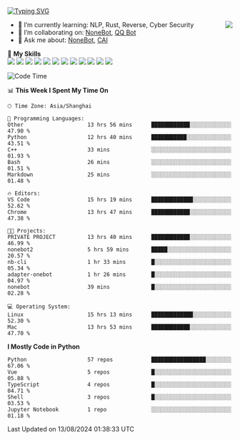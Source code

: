[![Typing SVG](https://readme-typing-svg.herokuapp.com?size=25&duration=2500&color=8C43EA&vCenter=true&width=200&height=40&lines=Hi+there+%F0%9F%91%8B%F0%9F%8F%BB;I'm+yanyongyu)](https://git.io/typing-svg)

<a href="#">
  <img align="right" src="https://github-readme-stats.vercel.app/api?username=yanyongyu&count_private=true&show_icons=true&bg_color=15,f2f7fd,E0EAFC" />
</a>

- 🌱 I’m currently learning: NLP, Rust, Reverse, Cyber Security
- 👯 I’m collaborating on: [NoneBot](https://github.com/nonebot), [QQ Bot](https://github.com/Mrs4s/go-cqhttp)
- 💬 Ask me about: [NoneBot](https://github.com/nonebot), [CAI](https://github.com/cscs181/CAI)

🌟 **My Skills**  
![](https://img.shields.io/badge/-Python-3e74a2?style=flat-square&logo=Python&logoColor=fff)
![](https://img.shields.io/badge/-TypeScript-3178C6?style=flat-square&logo=TypeScript&logoColor=fff)
![](https://img.shields.io/badge/-Vue-4fc08d?style=flat-square&logo=Vue.js&logoColor=fff)
![](https://img.shields.io/badge/-React-2d98ce?style=flat-square&logo=React&logoColor=fff)
![](https://img.shields.io/badge/-FastAPI-009688?style=flat-square&logo=FastAPI&logoColor=fff)
![](https://img.shields.io/badge/-Linux-000000?style=flat-square&logo=Linux&logoColor=fff)
![](https://img.shields.io/badge/-Docker-2496ED?style=flat-square&logo=Docker&logoColor=fff)
![](https://img.shields.io/badge/-Kubernetes-326CE5?style=flat-square&logo=Kubernetes&logoColor=fff)
![](https://img.shields.io/badge/-GitHub%20Actions-2088FF?style=flat-square&logo=GitHubActions&logoColor=fff)
![](https://img.shields.io/badge/-PostgreSQL-4169E1?style=flat-square&logo=PostgreSQL&logoColor=fff)
![](https://img.shields.io/badge/-Redis-DC382D?style=flat-square&logo=Redis&logoColor=fff)
![](https://img.shields.io/badge/-MongoDB-47A248?style=flat-square&logo=MongoDB&logoColor=fff)

<!--START_SECTION:waka-->
![Code Time](http://img.shields.io/badge/Code%20Time-6%2C516%20hrs%2041%20mins-blue)

📊 **This Week I Spent My Time On** 

```text
🕑︎ Time Zone: Asia/Shanghai

💬 Programming Languages: 
Other                    13 hrs 56 mins      ████████████░░░░░░░░░░░░░   47.90 % 
Python                   12 hrs 40 mins      ███████████░░░░░░░░░░░░░░   43.51 % 
C++                      33 mins             ░░░░░░░░░░░░░░░░░░░░░░░░░   01.93 % 
Bash                     26 mins             ░░░░░░░░░░░░░░░░░░░░░░░░░   01.51 % 
Markdown                 25 mins             ░░░░░░░░░░░░░░░░░░░░░░░░░   01.48 % 

🔥 Editors: 
VS Code                  15 hrs 19 mins      █████████████░░░░░░░░░░░░   52.62 % 
Chrome                   13 hrs 47 mins      ████████████░░░░░░░░░░░░░   47.38 % 

🐱‍💻 Projects: 
PRIVATE PROJECT          13 hrs 40 mins      ████████████░░░░░░░░░░░░░   46.99 % 
nonebot2                 5 hrs 59 mins       █████░░░░░░░░░░░░░░░░░░░░   20.57 % 
nb-cli                   1 hr 33 mins        █░░░░░░░░░░░░░░░░░░░░░░░░   05.34 % 
adapter-onebot           1 hr 26 mins        █░░░░░░░░░░░░░░░░░░░░░░░░   04.97 % 
nonebot                  39 mins             █░░░░░░░░░░░░░░░░░░░░░░░░   02.28 % 

💻 Operating System: 
Linux                    15 hrs 13 mins      █████████████░░░░░░░░░░░░   52.30 % 
Mac                      13 hrs 53 mins      ████████████░░░░░░░░░░░░░   47.70 % 
```

**I Mostly Code in Python** 

```text
Python                   57 repos            █████████████████░░░░░░░░   67.06 % 
Vue                      5 repos             █░░░░░░░░░░░░░░░░░░░░░░░░   05.88 % 
TypeScript               4 repos             █░░░░░░░░░░░░░░░░░░░░░░░░   04.71 % 
Shell                    3 repos             █░░░░░░░░░░░░░░░░░░░░░░░░   03.53 % 
Jupyter Notebook         1 repo              ░░░░░░░░░░░░░░░░░░░░░░░░░   01.18 % 
```




 Last Updated on 13/08/2024 01:38:33 UTC
<!--END_SECTION:waka-->
